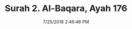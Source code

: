 ---
title       : "Surah 2. Al-Baqara, Ayah 176"
date        : 7/25/2018 2:46:46 PM
draft       : false
type        : "quran"
layout      : "compare"
BookCode    : "CMP"
SurahNumber : "2"
AyahNumber  : "176"
TotalAyah   : "286"
---